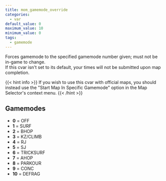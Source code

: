 ```yaml
---
title: mom_gamemode_override
categories:
  - var
default_value: 0
maximum_value: 10
minimum_value: 0
tags:
  - gamemode
---
```


Forces gamemode to the specified gamemode number given; must not be in-game to change.  
If this cvar isn't set to its default, your times will not be submitted upon map completion.

{{< hint info >}}
If you wish to use this cvar with official maps, you should instead use the "Start Map In Specific Gamemode" option in the Map Selector's context menu.
{{< /hint >}}

## Gamemodes

- **0** = OFF
- **1** = SURF
- **2** = BHOP
- **3** = KZ/CLIMB
- **4** = RJ
- **5** = SJ
- **6** = TRICKSURF
- **7** = AHOP
- **8** = PARKOUR
- **9** = CONC
- **10** = DEFRAG
